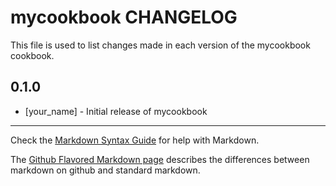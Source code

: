 mycookbook CHANGELOG
====================

This file is used to list changes made in each version of the mycookbook cookbook.

0.1.0
-----
- [your_name] - Initial release of mycookbook

- - -
Check the [Markdown Syntax Guide](http://daringfireball.net/projects/markdown/syntax) for help with Markdown.

The [Github Flavored Markdown page](http://github.github.com/github-flavored-markdown/) describes the differences between markdown on github and standard markdown.

